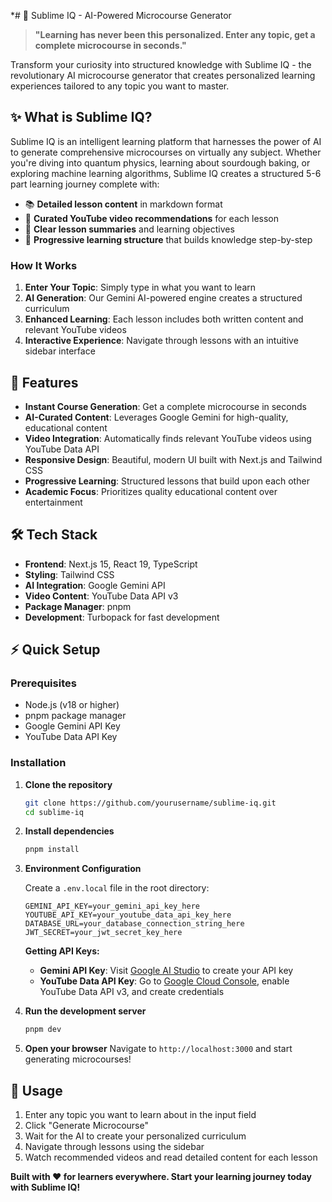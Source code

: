 \*# 🧠 Sublime IQ - AI-Powered Microcourse Generator

> **"Learning has never been this personalized. Enter any topic, get a complete microcourse in seconds."**

Transform your curiosity into structured knowledge with Sublime IQ - the revolutionary AI microcourse generator that creates personalized learning experiences tailored to any topic you want to master.

## ✨ What is Sublime IQ?

Sublime IQ is an intelligent learning platform that harnesses the power of AI to generate comprehensive microcourses on virtually any subject. Whether you're diving into quantum physics, learning about sourdough baking, or exploring machine learning algorithms, Sublime IQ creates a structured 5-6 part learning journey complete with:

- 📚 **Detailed lesson content** in markdown format
- 🎥 **Curated YouTube video recommendations** for each lesson
- 📝 **Clear lesson summaries** and learning objectives
- 🎯 **Progressive learning structure** that builds knowledge step-by-step

### How It Works

1. **Enter Your Topic**: Simply type in what you want to learn
2. **AI Generation**: Our Gemini AI-powered engine creates a structured curriculum
3. **Enhanced Learning**: Each lesson includes both written content and relevant YouTube videos
4. **Interactive Experience**: Navigate through lessons with an intuitive sidebar interface

## 🚀 Features

- **Instant Course Generation**: Get a complete microcourse in seconds
- **AI-Curated Content**: Leverages Google Gemini for high-quality, educational content
- **Video Integration**: Automatically finds relevant YouTube videos using YouTube Data API
- **Responsive Design**: Beautiful, modern UI built with Next.js and Tailwind CSS
- **Progressive Learning**: Structured lessons that build upon each other
- **Academic Focus**: Prioritizes quality educational content over entertainment

## 🛠️ Tech Stack

- **Frontend**: Next.js 15, React 19, TypeScript
- **Styling**: Tailwind CSS
- **AI Integration**: Google Gemini API
- **Video Content**: YouTube Data API v3
- **Package Manager**: pnpm
- **Development**: Turbopack for fast development

## ⚡ Quick Setup

### Prerequisites

- Node.js (v18 or higher)
- pnpm package manager
- Google Gemini API Key
- YouTube Data API Key

### Installation

1. **Clone the repository**

   ```bash
   git clone https://github.com/yourusername/sublime-iq.git
   cd sublime-iq
   ```

2. **Install dependencies**

   ```bash
   pnpm install
   ```

3. **Environment Configuration**

   Create a `.env.local` file in the root directory:

   ```env
   GEMINI_API_KEY=your_gemini_api_key_here
   YOUTUBE_API_KEY=your_youtube_data_api_key_here
   DATABASE_URL=your_database_connection_string_here
   JWT_SECRET=your_jwt_secret_key_here
   ```

   **Getting API Keys:**

   - **Gemini API Key**: Visit [Google AI Studio](https://makersuite.google.com/app/apikey) to create your API key
   - **YouTube Data API Key**: Go to [Google Cloud Console](https://console.cloud.google.com/), enable YouTube Data API v3, and create credentials

4. **Run the development server**

   ```bash
   pnpm dev
   ```

5. **Open your browser**
   Navigate to `http://localhost:3000` and start generating microcourses!

## 🎯 Usage

1. Enter any topic you want to learn about in the input field
2. Click "Generate Microcourse"
3. Wait for the AI to create your personalized curriculum
4. Navigate through lessons using the sidebar
5. Watch recommended videos and read detailed content for each lesson


**Built with ❤️ for learners everywhere. Start your learning journey today with Sublime IQ!**


